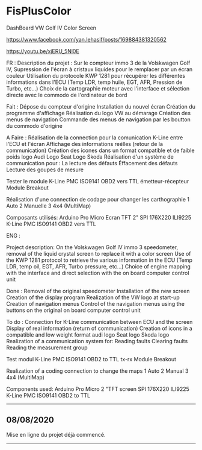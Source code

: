 # FisPlusColor

DashBoard VW Golf IV Color Screen  

https://www.facebook.com/yan.lehasif/posts/169884381320562

https://youtu.be/xjERU_5Nl0E

FR :
Description du projet :
Sur le compteur immo 3 de la Volskwagen Golf IV, Supression de l'écran à cristaux liquides pour le remplacer par un écran couleur
Utilisation du protocole KWP 1281 pour récupérer les différentes informations dans l'ECU (Temp LDR, temp huile, EGT, AFR, Pression de Turbo, etc...)
Choix de la cartographie moteur avec l'interface et sélection directe avec le commodo de l'ordinateur de bord

Fait :
Dépose du compteur d'origine
Installation du nouvel écran
Création du programme d'affichage
Réalisation du logo VW au démarage
Création des menus de navigation
Commande des menus de navigation par les boutton du commodo d'origine


A Faire :
Réalisation de la connection pour la comunication K-Line entre l'ECU et l'écran
Affichage des informations reélles (retour de la communication)
Création des icones dans un format compatible et de faible poids
 logo Audi
 Logo Seat
 Logo Skoda
Réalisation d'un système de communication pour :
 La lecture des défauts
 Éffacement des défauts
 Lecture des goupes de mesure
 
 Tester le module K-Line PMC ISO9141 OBD2 vers TTL émetteur-récepteur Module Breakout

Réalisation d'une connection de codage pour changer les carthographie 1 Auto 2 Manuelle 3 4x4 (MultiMap)

Composants utilisés:
 Arduino Pro Micro
 Ecran TFT 2" SPI 176X220 ILI9225
 K-Line PMC ISO9141 OBD2 vers TTL

ENG :


Project description:
On the Volskwagen Golf IV immo 3 speedometer, removal of the liquid crystal screen to replace it with a color screen
Use of the KWP 1281 protocol to retrieve the various information in the ECU (Temp LDR, temp oil, EGT, AFR, Turbo pressure, etc...)
Choice of engine mapping with the interface and direct selection with the on board computer control unit


Done :
Removal of the original speedometer
Installation of the new screen
Creation of the display program
Realization of the VW logo at start-up
Creation of navigation menus
Control of the navigation menus using the buttons on the original on board computer control unit


To do :
Connection for K-Line communication between ECU and the screen
Display of real information (return of communication)
Creation of icons in a compatible and low weight format
 audi logo
 Seat logo
 Skoda logo
Realization of a communication system for:
 Reading faults
 Clearing faults
 Reading the measurement group
 
Test modul K-Line PMC ISO9141 OBD2 to TTL tx-rx Module Breakout

Realization of a coding connection to change the maps 1 Auto 2 Manual 3 4x4 (MultiMap)

Components used:
 Arduino Pro Micro
 2 "TFT screen SPI 176X220 ILI9225
 K-Line PMC ISO9141 OBD2 to TTL

-----------
08/08/2020
-----------
Mise en ligne du projet déjà commencé.
________________________________________

